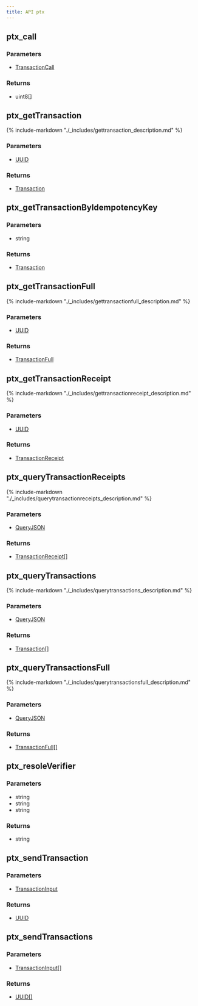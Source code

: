 ```yaml
---
title: API ptx
---
```

## ptx_call

### Parameters

- [TransactionCall](../types/transactioncall.md#transactioncall)

### Returns

- uint8[]

## ptx_getTransaction

{% include-markdown "./_includes/gettransaction_description.md" %}

### Parameters

- [UUID](../types/simpletypes.md#uuid)

### Returns

- [Transaction](../types/transaction.md#transaction)

## ptx_getTransactionByIdempotencyKey

### Parameters

- string

### Returns

- [Transaction](../types/transaction.md#transaction)

## ptx_getTransactionFull

{% include-markdown "./_includes/gettransactionfull_description.md" %}

### Parameters

- [UUID](../types/simpletypes.md#uuid)

### Returns

- [TransactionFull](../types/transactionfull.md#transactionfull)

## ptx_getTransactionReceipt

{% include-markdown "./_includes/gettransactionreceipt_description.md" %}

### Parameters

- [UUID](../types/simpletypes.md#uuid)

### Returns

- [TransactionReceipt](../types/transactionreceipt.md#transactionreceipt)

## ptx_queryTransactionReceipts

{% include-markdown "./_includes/querytransactionreceipts_description.md" %}

### Parameters

- [QueryJSON](../types/queryjson.md#queryjson)

### Returns

- [TransactionReceipt[]](../types/transactionreceipt.md#transactionreceipt)

## ptx_queryTransactions

{% include-markdown "./_includes/querytransactions_description.md" %}

### Parameters

- [QueryJSON](../types/queryjson.md#queryjson)

### Returns

- [Transaction[]](../types/transaction.md#transaction)

## ptx_queryTransactionsFull

{% include-markdown "./_includes/querytransactionsfull_description.md" %}

### Parameters

- [QueryJSON](../types/queryjson.md#queryjson)

### Returns

- [TransactionFull[]](../types/transactionfull.md#transactionfull)

## ptx_resoleVerifier

### Parameters

- string
- string
- string

### Returns

- string

## ptx_sendTransaction

### Parameters

- [TransactionInput](../types/transactioninput.md#transactioninput)

### Returns

- [UUID](../types/simpletypes.md#uuid)

## ptx_sendTransactions

### Parameters

- [TransactionInput[]](../types/transactioninput.md#transactioninput)

### Returns

- [UUID[]](../types/simpletypes.md#uuid)

